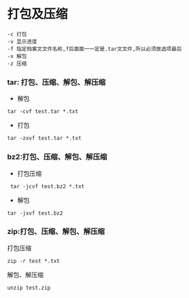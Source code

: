 # 打包及压缩

```shell
-c 打包
-v 显示进度
-f 指定档案文文件名称,f后面面一一定是.tar文文件,所以必须放选项最后
-x 解包
-z 压缩
```

### tar: 打包、压缩、解包、解压缩

- 解包

```shell
tar -cvf test.tar *.txt
```

- 打包

```shell
tar -zxvf test.tar *.txt
```

### bz2:打包、压缩、解包、解压缩

- 打包压缩

```shell
 tar -jcvf test.bz2 *.txt
```

- 解包

```shell
tar -jxvf test.bz2
```

### zip:打包、压缩、解包、解压缩

打包压缩

```shell
zip -r test *.txt
```

解包、解压缩

```shell
unzip test.zip
```
